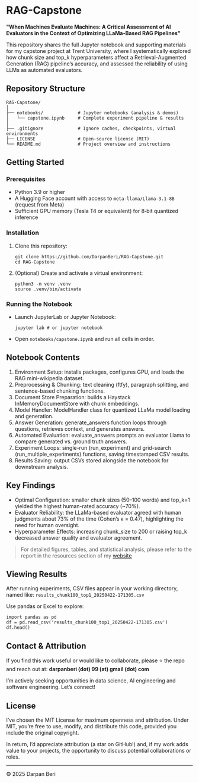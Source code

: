 # RAG-Capstone
**"When Machines Evaluate Machines: A Critical Assessment of AI Evaluators in the Context of Optimizing LLaMa-Based RAG Pipelines"**

This repository shares the full Jupyter notebook and supporting materials for my capstone project at Trent University, where I systematically explored how chunk size and top_k hyperparameters affect a Retrieval-Augmented Generation (RAG) pipeline’s accuracy, and assessed the reliability of using LLMs as automated evaluators.

## Repository Structure
```
RAG-Capstone/
│
├── notebooks/             # Jupyter notebooks (analysis & demos)
│   └── capstone.ipynb     # Complete experiment pipeline & results
│
├── .gitignore             # Ignore caches, checkpoints, virtual environments
├── LICENSE                # Open‑source license (MIT)
└── README.md              # Project overview and instructions
```
## Getting Started

### Prerequisites
- Python 3.9 or higher
- A Hugging Face account with access to `meta-llama/Llama-3.1-8B` (request from Meta)
- Sufficient GPU memory (Tesla T4 or equivalent) for 8‑bit quantized inference

### Installation

1. Clone this repository:
    ```
   git clone https://github.com/DarpanBeri/RAG-Capstone.git
   cd RAG-Capstone
    ```

3. (Optional) Create and activate a virtual environment:
    ```
   python3 -m venv .venv
   source .venv/bin/activate
    ```

### Running the Notebook

- Launch JupyterLab or Jupyter Notebook:
    ```
    jupyter lab # or jupyter notebook
    ```
- Open `notebooks/capstone.ipynb` and run all cells in order.

## Notebook Contents

1. Environment Setup: installs packages, configures GPU, and loads the RAG mini-wikipedia dataset.
2. Preprocessing & Chunking: text cleaning (ftfy), paragraph splitting, and sentence-based chunking functions.
3. Document Store Preparation: builds a Haystack InMemoryDocumentStore with chunk embeddings.
4. Model Handler: ModelHandler class for quantized LLaMa model loading and generation.
5. Answer Generation: generate_answers function loops through questions, retrieves context, and generates answers.
6. Automated Evaluation: evaluate_answers prompts an evaluator Llama to compare generated vs. ground truth answers.
7. Experiment Loops: single-run (run_experiment) and grid-search (run_multiple_experiments) functions, saving timestamped CSV results.
8. Results Saving: output CSVs stored alongside the notebook for downstream analysis.

## Key Findings

- Optimal Configuration: smaller chunk sizes (50–100 words) and top_k=1 yielded the highest human-rated accuracy (~70%).
- Evaluator Reliability: the LLaMa-based evaluator agreed with human judgments about 73% of the time (Cohen’s κ = 0.47), highlighting the need for human oversight.
- Hyperparameter Effects: increasing chunk_size to 200 or raising top_k decreased answer quality and evaluator agreement.

> For detailed figures, tables, and statistical analysis, please refer to the report in the resources section of my [website](https://darpanberi.github.io/)

## Viewing Results

After running experiments, CSV files appear in your working directory, named like:
`results_chunk100_top1_20250422-171305.csv`

Use pandas or Excel to explore:
```
import pandas as pd
df = pd.read_csv('results_chunk100_top1_20250422-171305.csv')
df.head()
```

## Contact & Attribution

If you find this work useful or would like to collaborate, please ⭐ the repo and reach out at:
**darpanberi (dot) 99 (at) gmail (dot) com**

I’m actively seeking opportunities in data science, AI engineering and software engineering. Let’s connect!

## License

I’ve chosen the MIT License for maximum openness and attribution. Under MIT, you’re free to use, modify, and distribute this code, provided you include the original copyright.

In return, I’d appreciate attribution (a star on GitHub!) and, if my work adds value to your projects, the opportunity to discuss potential collaborations or roles.

---

© 2025 Darpan Beri
